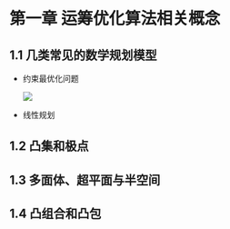 # 第一章 运筹优化算法相关概念
## 1.1 几类常见的数学规划模型
- 约束最优化问题
  
  ![](https://latex.codecogs.com/svg.image?\begin{aligned}&\min(\text{or}\max)\quad&space;f(x)\\&\text{s.t.}\quad\left\{\begin{array}{l}g(x)\leqslant&space;0\\x\in&space;X\end{array}\right.\end{aligned})
  
- 线性规划
## 1.2 凸集和极点
## 1.3 多面体、超平面与半空间
## 1.4 凸组合和凸包
